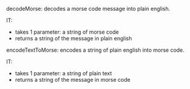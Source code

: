 decodeMorse: decodes a morse code message into plain english.

IT:
* takes 1 parameter: a string of morse code
* returns a string of the message in plain english

encodeTextToMorse: encodes a string of plain english into morse code.

IT:
* takes 1 parameter: a string of plain text
* returns a string of the message in morse code
